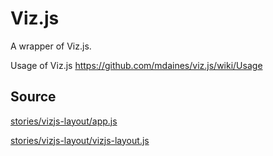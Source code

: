 # Viz.js

A wrapper of Viz.js.

Usage of Viz.js
https://github.com/mdaines/viz.js/wiki/Usage


## Source
[stories/vizjs-layout/app.js](https://github.com/uber/graph.gl/blob/master/stories/vizjs-layout/app.js)

[stories/vizjs-layout/vizjs-layout.js](https://github.com/uber/graph.gl/blob/master/stories/vizjs-layout/vizjs-layout.js)
